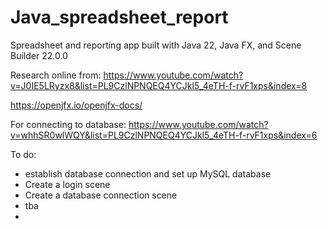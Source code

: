 # Java_spreadsheet_report
 Spreadsheet and reporting app built with Java 22, Java FX, and Scene Builder 22.0.0

Research online from:
https://www.youtube.com/watch?v=J0IE5LRyzx8&list=PL9CzlNPNQEQ4YCJkl5_4eTH-f-rvF1xps&index=8

https://openjfx.io/openjfx-docs/

For connecting to database:
https://www.youtube.com/watch?v=whhSR0wlWQY&list=PL9CzlNPNQEQ4YCJkl5_4eTH-f-rvF1xps&index=6


To do:
- establish database connection and set up MySQL database
- Create a login scene
- Create a database connection scene
- tba
- 
